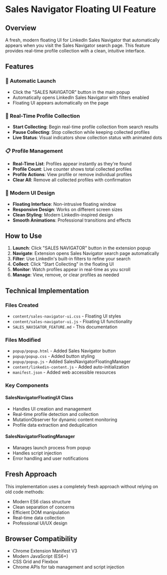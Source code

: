 # Sales Navigator Floating UI Feature

## Overview
A fresh, modern floating UI for LinkedIn Sales Navigator that automatically appears when you visit the Sales Navigator search page. This feature provides real-time profile collection with a clean, intuitive interface.

## Features

### 🚀 Automatic Launch
- Click the "SALES NAVIGATOR" button in the main popup
- Automatically opens LinkedIn Sales Navigator with filters enabled
- Floating UI appears automatically on the page

### 🎯 Real-Time Profile Collection
- **Start Collecting**: Begin real-time profile collection from search results
- **Pause Collecting**: Stop collection while keeping collected profiles
- **Live Status**: Visual indicators show collection status with animated dots

### 📋 Profile Management
- **Real-Time List**: Profiles appear instantly as they're found
- **Profile Count**: Live counter shows total collected profiles
- **Profile Actions**: View profile or remove individual profiles
- **Clear All**: Remove all collected profiles with confirmation

### 🎨 Modern UI Design
- **Floating Interface**: Non-intrusive floating window
- **Responsive Design**: Works on different screen sizes
- **Clean Styling**: Modern LinkedIn-inspired design
- **Smooth Animations**: Professional transitions and effects

## How to Use

1. **Launch**: Click "SALES NAVIGATOR" button in the extension popup
2. **Navigate**: Extension opens Sales Navigator search page automatically
3. **Filter**: Use LinkedIn's built-in filters to refine your search
4. **Collect**: Click "Start Collecting" in the floating UI
5. **Monitor**: Watch profiles appear in real-time as you scroll
6. **Manage**: View, remove, or clear profiles as needed

## Technical Implementation

### Files Created
- `content/sales-navigator-ui.css` - Floating UI styles
- `content/sales-navigator-ui.js` - Floating UI functionality
- `SALES_NAVIGATOR_FEATURE.md` - This documentation

### Files Modified
- `popup/popup.html` - Added Sales Navigator button
- `popup/popup.css` - Added button styling
- `popup/popup.js` - Added SalesNavigatorFloatingManager
- `content/linkedin-content.js` - Added auto-initialization
- `manifest.json` - Added web accessible resources

### Key Components

#### SalesNavigatorFloatingUI Class
- Handles UI creation and management
- Real-time profile detection and collection
- MutationObserver for dynamic content monitoring
- Profile data extraction and deduplication

#### SalesNavigatorFloatingManager
- Manages launch process from popup
- Handles script injection
- Error handling and user notifications

## Fresh Approach
This implementation uses a completely fresh approach without relying on old code methods:
- Modern ES6 class structure
- Clean separation of concerns
- Efficient DOM manipulation
- Real-time data collection
- Professional UI/UX design

## Browser Compatibility
- Chrome Extension Manifest V3
- Modern JavaScript (ES6+)
- CSS Grid and Flexbox
- Chrome APIs for tab management and script injection
